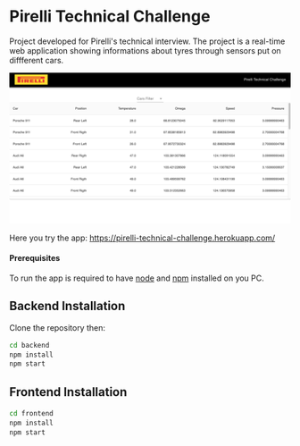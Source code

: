 # Pirelli Technical Challenge

Project developed for Pirelli's technical interview.
The project is a real-time web application showing informations about tyres through sensors put on diffferent cars.

![image](https://github.com/GianoglioEnrico/Pirelli-Technical-Challenge/blob/main/web-app-image.png)

Here you try the app: https://pirelli-technical-challenge.herokuapp.com/

#### Prerequisites

To run the app is required to have [node](https://nodejs.org/it/) and [npm](https://www.npmjs.com/) installed on you PC.

## Backend Installation

Clone the repository then:

```bash
cd backend
npm install
npm start
```

## Frontend Installation

```bash
cd frontend
npm install
npm start
```
